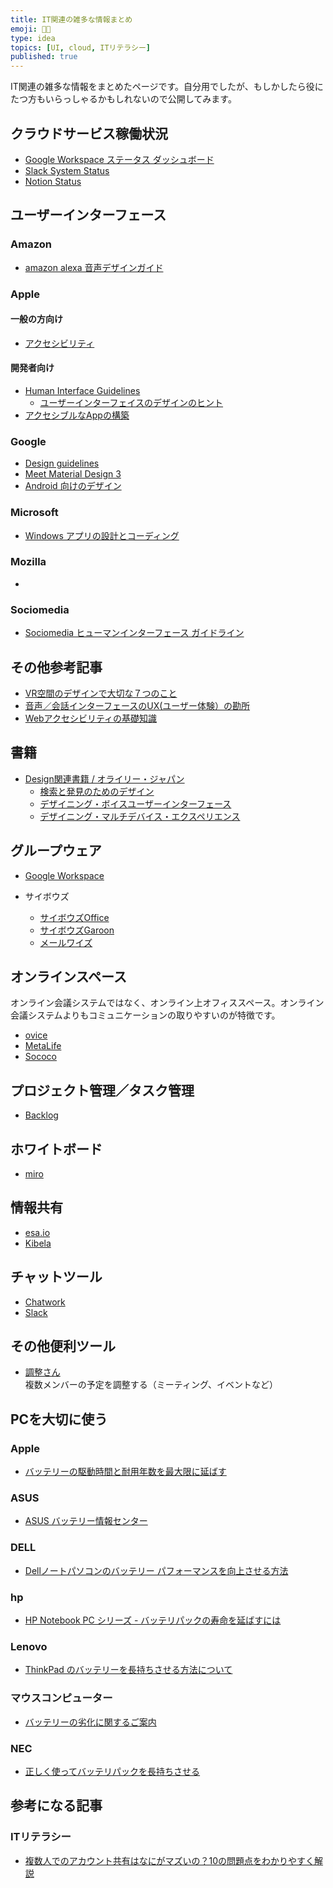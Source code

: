 ```yaml
---
title: IT関連の雑多な情報まとめ
emoji: 💁🏻
type: idea
topics: [UI, cloud, ITリテラシー]
published: true
---
```

IT関連の雑多な情報をまとめたページです。自分用でしたが、もしかしたら役にたつ方もいらっしゃるかもしれないので公開してみます。

## クラウドサービス稼働状況
- [Google Workspace ステータス ダッシュボード](https://www.google.com/appsstatus/dashboard/)
- [Slack System Status](https://status.slack.com/)
- [Notion Status](https://status.notion.so/)

## ユーザーインターフェース
### Amazon
- [amazon alexa 音声デザインガイド](https://developer.amazon.com/ja/designing-for-voice/)

### Apple
#### 一般の方向け
- [アクセシビリティ](https://www.apple.com/jp/accessibility/)

#### 開発者向け
- [Human Interface Guidelines](https://developer.apple.com/jp/design/)
    - [ユーザーインターフェイスのデザインのヒント](https://developer.apple.com/jp/design/tips/)
- [アクセシブルなAppの構築](https://developer.apple.com/jp/accessibility/)

### Google
- [Design guidelines](https://developers.google.com/assistant/interactivecanvas/design)
- [Meet Material Design 3](https://m3.material.io/)
- [Android 向けのデザイン](https://developer.android.com/design)

### Microsoft
- [Windows アプリの設計とコーディング](https://learn.microsoft.com/ja-jp/windows/apps/design/)

### Mozilla
- [](https://developer.mozilla.org/ja/docs/Learn/Accessibility/What_is_accessibility)

### Sociomedia
- [Sociomedia ヒューマンインターフェース ガイドライン](https://www.sociomedia.co.jp/category/shig)

## その他参考記事
- [VR空間のデザインで大切な７つのこと](https://note.com/nagaimen/n/n5598ecb711cc)
- [音声／会話インターフェースのUX(ユーザー体験）の勘所](https://www.slideshare.net/yukio.andoh/voice-uiux-design-guideline-87578500)
- [Webアクセシビリティの基礎知識](https://weba11y.jp/basics/)

## 書籍
- [Design関連書籍 / オライリー・ジャパン](https://www.oreilly.co.jp/books/design/)
    - [検索と発見のためのデザイン](https://www.oreilly.co.jp/books/9784873114767/)
    - [デザイニング・ボイスユーザーインターフェース](https://www.oreilly.co.jp/books/9784873118581/)
    - [デザイニング・マルチデバイス・エクスペリエンス](https://www.oreilly.co.jp/books/9784873117089/)


## グループウェア
- [Google Workspace](https://workspace.google.com/intl/ja/lp/business/)

- サイボウズ
    - [サイボウズOffice](https://office.cybozu.co.jp/)
    - [サイボウズGaroon](https://garoon.cybozu.co.jp/)
    - [メールワイズ](https://mailwise.cybozu.co.jp/)

## オンラインスペース
オンライン会議システムではなく、オンライン上オフィススペース。オンライン会議システムよりもコミュニケーションの取りやすいのが特徴です。

- [ovice](https://ovice.in/ja/)
- [MetaLife](https://metalife.co.jp/)
- [Sococo](https://www.telework-management.co.jp/services/tool/sococo/)

## プロジェクト管理／タスク管理
- [Backlog](https://backlog.com/ja/lp/standard/)

## ホワイトボード
- [miro](https://miro.com/ja/)

## 情報共有
- [esa.io](https://esa.io/)
- [Kibela](https://kibe.la/)

## チャットツール
- [Chatwork](https://go.chatwork.com/ja/)
- [Slack](https://slack.com/intl/ja-jp/)

## その他便利ツール
- [調整さん](https://chouseisan.com/)  
複数メンバーの予定を調整する（ミーティング、イベントなど）

## PCを大切に使う
### Apple 
- [バッテリーの駆動時間と耐用年数を最大限に延ばす](https://www.apple.com/jp/batteries/maximizing-performance/)

### ASUS
- [ASUS バッテリー情報センター](https://www.asus.com/jp/support/article/604/)

### DELL
- [Dellノートパソコンのバッテリー パフォーマンスを向上させる方法](https://www.dell.com/support/kbdoc/ja-jp/000123091/how-to-improve-the-performance-of-a-dell-laptop-battery)

### hp
- [HP Notebook PC シリーズ - バッテリパックの寿命を延ばすには](https://support.hp.com/jp-ja/document/c01811051)

### Lenovo
- [ThinkPad のバッテリーを長持ちさせる方法について](https://support.lenovo.com/jp/ja/solutions/ht053031)

### マウスコンピューター
- [バッテリーの劣化に関するご案内](https://www2.mouse-jp.co.jp/ssl/user_support2/sc_faq_documents.asp?FaqID=29983)

### NEC
- [正しく使ってバッテリパックを長持ちさせる](https://jpn.nec.com/products/bizpc/support/information/batterypack/index.html)

## 参考になる記事
### ITリテラシー
- [複数人でのアカウント共有はなにがマズいの？10の問題点をわかりやすく解説](https://blog.metapscloud.com/saas/sharing-account)

